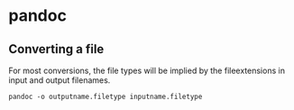 # pandoc

## Converting a file

For most conversions, the file types will be implied by the fileextensions in input and output filenames.

```shell
pandoc -o outputname.filetype inputname.filetype
```
